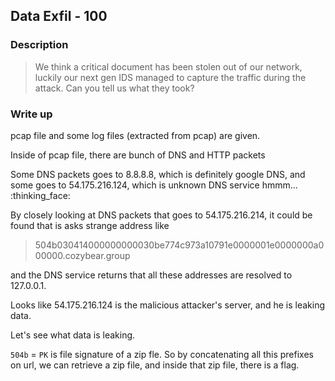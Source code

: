## Data Exfil - 100

### Description

> We think a critical document has been stolen out of our network, luckily our next gen IDS managed to capture the traffic during the attack. Can you tell us what they took?

### Write up

pcap file and some log files (extracted from pcap) are given.

Inside of pcap file, there are bunch of DNS and HTTP packets

Some DNS packets goes to 8.8.8.8, which is definitely google DNS, and some goes to 54.175.216.124, which is unknown DNS service hmmm... :thinking_face:

By closely looking at DNS packets that goes to 54.175.216.214, it could be found that is asks strange address like

> 504b030414000000000030be774c973a10791e0000001e0000000a000000.cozybear.group

and the DNS service returns that all these addresses are resolved to 127.0.0.1.

Looks like 54.175.216.124 is the malicious attacker's server, and he is leaking data.

Let's see what data is leaking.

`504b` = `PK` is file signature of a zip fle. So by concatenating all this prefixes on url, we can retrieve a zip file, and inside that zip file, there is a flag.
